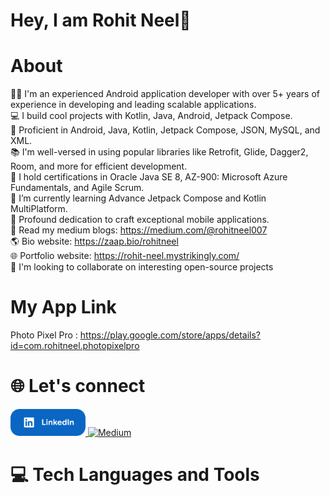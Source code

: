 # Hey, I am Rohit Neel👋
# About
👨‍💻 I'm an experienced Android application developer with over 5+ years of experience in developing and leading scalable applications.<br>
💻 I build cool projects with Kotlin, Java, Android, Jetpack Compose.<br>
📱 Proficient in Android, Java, Kotlin, Jetpack Compose, JSON, MySQL, and XML.<br>
📚 I'm well-versed in using popular libraries like Retrofit, Glide, Dagger2, Room, and more for efficient development.<br>
🏅 I hold certifications in Oracle Java SE 8, AZ-900: Microsoft Azure Fundamentals, and Agile Scrum.<br>
📲 I’m currently learning Advance Jetpack Compose and Kotlin MultiPlatform.<br>
📱 Profound dedication to craft exceptional mobile applications.<br>
📖 Read my medium blogs: https://medium.com/@rohitneel007<br>
🌎 Bio website: https://zaap.bio/rohitneel<br>
🌐 Portfolio website: https://rohit-neel.mystrikingly.com/<br>
🤝 I'm looking to collaborate on interesting open-source projects
# My App Link
Photo Pixel Pro : https://play.google.com/store/apps/details?id=com.rohitneel.photopixelpro

# 🌐 Let's connect
<a href="https://linkedin.com/in/rohit-r-neel" title="Checkout my LinkedIn profile" rel="nofollow">
    <img src="https://raw.githubusercontent.com/rohitneel1234/main/main/Assets/linkedin.png" width="120" alt="LinkedIn" style="max-width: 100%;">
  </a>
  
  <a href="https://medium.com/@rohitneel007" title="Checkout my Medium blog" rel="nofollow">
    <img src="https://raw.githubusercontent.com/rahuldkjain/github-profile-readme-generator/master/src/images/icons/Social/medium.svg" width="50" alt="Medium" style="max-width: 100%;">
  </a>

# 💻 Tech Languages and Tools
